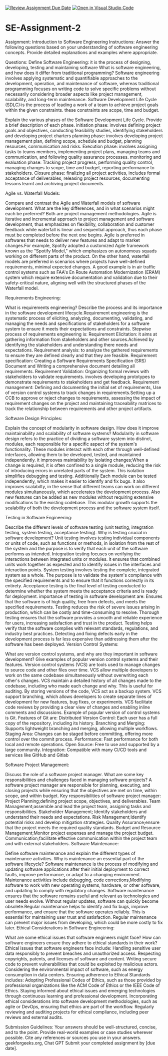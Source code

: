 [![Review Assignment Due Date](https://classroom.github.com/assets/deadline-readme-button-24ddc0f5d75046c5622901739e7c5dd533143b0c8e959d652212380cedb1ea36.svg)](https://classroom.github.com/a/-ucQIGTc)
[![Open in Visual Studio Code](https://classroom.github.com/assets/open-in-vscode-718a45dd9cf7e7f842a935f5ebbe5719a5e09af4491e668f4dbf3b35d5cca122.svg)](https://classroom.github.com/online_ide?assignment_repo_id=15222459&assignment_repo_type=AssignmentRepo)
# SE-Assignment-2
Assignment: Introduction to Software Engineering
Instructions:
Answer the following questions based on your understanding of software engineering concepts. Provide detailed explanations and examples where appropriate.

Questions:
Define Software Engineering: it is the process of designing, developing, testing and maintaining software 
What is software engineering, and how does it differ from traditional programming? Software engineering involves applying systematic and quantifiable approaches to the development, operation, and maintenance of software, whereas traditional programming focuses on writing code to solve specific problems without necessarily considering broader aspects like project management, scalability, and long-term maintenance.
Software Development Life Cycle (SDLC):is the process of leading a work of a team to achieve project goals within the given constraints. these constraints are scope, time and budget. 

Explain the various phases of the Software Development Life Cycle. Provide a brief description of each phase.
initiation phase: involves defining project goals and objectives, conducting feasibility studies, identifying stakeholders and developing project charters
planning phase: involves developing project management plan, defining scope, schedule and budget, planning resources, communication and risks.
Execution phase: involves assigning tasks to teams members, implementing project plans, managing teams and communication, and following quality assurance processes.
monitoring and evaluation phase: Tracking project progress, performing quality control, managing changes to scope, time and budget, reporting performance to stakeholders.
Closure phase: finalizing all project activities, includes formal acceptance of deliverables, releasing project resources, documenting lessons learnt and archiving project documents.

Agile vs. Waterfall Models:

Compare and contrast the Agile and Waterfall models of software development. What are the key differences, and in what scenarios might each be preferred? Both are project management methodologies. Agile is iterative and incremental approach to project management and software development, thus emphasizes on flexibility, collaboration and customer feedback while waterfall is linear and sequential approach, thus each phase must be completed before the next one begins. Agile is preferred in softwares that needs to deliver new features and adapt to market changes.For example, Spotify adopted a customized Agile framework known as the "Spotify Model," which emphasizes on autonomous squads  working on different parts of the product. On the other hand, waterfall models are preferred in scenarios where projects have well-defined requirements, minimal expected changes. A good example is in air traffic control systems such as FAA's En Route Automation Modernization (ERAM) system which require extensive documentation and validation due to their safety-critical nature, aligning well with the structured phases of the Waterfall model.

Requirements Engineering:

What is requirements engineering? Describe the process and its importance in the software development lifecycle.Requirement engineering is the systematic process of eliciting, analyzing, documenting, validating, and managing the needs and specifications of stakeholders for a software system to ensure it meets their expectations and constraints.
Stepwise process of requirements engineering is:
Requirement Elicitation: it aims at gathering information from stakeholders and other sources.Achieved by identifying the stakeholders and understanding there needs and expectations.
Requirement analysis: to analyze the gathered requirements to ensure they are defined clearly and that they are feasible. 
Requirement specification: Creating a Software Requirements Specification (SRS) Document and Writing a comprehensive document detailing all requirements.
Requirement Validation: Organizing formal reviews with stakeholders to validate requirements. involves developing prototypes to demonstrate requirements to stakeholders and get feedback.
Requirement management: Defining and documenting the initial set of requirements, Use of version control systems to track changes in requirements.Setting up a CCB to approve or reject changes to requirements, assessing the impact of requirement changes on the project and maintaining traceability matrices to track the relationship between requirements and other project artifacts.

Software Design Principles:

Explain the concept of modularity in software design. How does it improve maintainability and scalability of software systems? 
Modularity in software design refers to the practice of dividing a software system into distinct, modules, each responsible for a specific aspect of the system's functionality. These modules interact with each other through well-defined interfaces, allowing them to be developed, tested, and maintained independently. it improoves maintability by Isolating changes;When a change is required, it is often confined to a single module, reducing the risk of introducing errors in unrelated parts of the system. This isolation simplifies debugging and testing. Additionally Each module can be tested independently, which makes it easier to identify and fix bugs. it also improves scalabilty, in the sense that different teams can work on different modules simultaneously, which accelerates the development process. Also new features can be added as new modules without requiring extensive modifications to the existing codebase. This modular growth supports the scalability of both the development process and the software system itself.

Testing in Software Engineering:

Describe the different levels of software testing (unit testing, integration testing, system testing, acceptance testing). Why is testing crucial in software development?
 Unit testing involves testing individual components or units of code, such as functions or methods, in isolation from the rest of the system and the purpose is to verify that each unit of the software performs as intended. 
 Integration testing focuses on verifying the interactions between integrated units or modules. it ensures that combined units work together as expected and to identify issues in the interfaces and interaction points. 
 System testing involves testing the complete, integrated system as a whole. The purpose is to validate the system's compliance with the specified requirements and to ensure that it functions correctly in its entirety. 
 Acceptance testing is the final level of testing conducted to determine whether the system meets the acceptance criteria and is ready for deployment.
importance of testing in software development are:
Ensures that the software is of high quality, free from defects, and meets the specified requirements.
Testing reduces the risk of severe issues arising in production, which can be costly and time-consuming to resolve.
Thorough testing ensures that the software provides a smooth and reliable experience for users, increasing satisfaction and trust in the product.
Testing helps verify that the software complies with relevant standards, regulations, and industry best practices.
Detecting and fixing defects early in the development process is far less expensive than addressing them after the software has been deployed.
Version Control Systems:

What are version control systems, and why are they important in software development? Give examples of popular version control systems and their features.
 Version control systems (VCS) are tools used to manage changes to source code and other files over time. VCS allow multiple developers to work on the same codebase simultaneously without overwriting each other's changes. VCS maintain a detailed history of all changes made to the codebase, including who made each change and why. This is useful for auditing. By storing versions of the code, VCS act as a backup system. VCS support branching, which allows developers to create separate lines of development for new features, bug fixes, or experiments. VCS facilitate code reviews by providing a clear view of changes and enabling inline comments and discussions. Example of popular version of control systems is Git. Features of Git are: 
Distributed Version Control: Each user has a full copy of the repository, including its history.
Branching and Merging: Supports lightweight branching and merging, allowing multiple workflows.
Staging Area: Changes can be staged before committing, offering more control over the commit process.
Performance: Fast performance for both local and remote operations.
Open Source: Free to use and supported by a large community.
Integration: Compatible with many CI/CD tools and services like GitHub and Gitlab


Software Project Management:

Discuss the role of a software project manager. What are some key responsibilities and challenges faced in managing software projects? A software project manager are responsible for planning, executing, and closing projects while ensuring that the objectives are met on time, within scope, and within budget.
Key responsibilities of software project manager:
Project Planning;defining project scope, objectives, and deliverables.
Team Management;assemble and lead the project team, assigning tasks and responsibilities.
Stakeholder Management; Identify stakeholders and understand their needs and expectations.
Risk Management;Identify potential risks and develop mitigation strategies.
Quality Assurance;ensure that the project meets the required quality standards.
Budget and Resource Management;Monitor project expenses and manage the project budget.
Communication;facilitate effective communication within the project team and with external stakeholders.
Software Maintenance:

Define software maintenance and explain the different types of maintenance activities. Why is maintenance an essential part of the software lifecycle?
 Software maintenance is the process of modifying and updating software applications after their initial deployment to correct faults, improve performance, or adapt to a changing environment. Maintenance activities include debugging, code corrections,Modifying software to work with new operating systems, hardware, or other software, and updating to comply with regulatory changes. Software maintenance ensures that the software remains useful and relevant as technologies and user needs evolve. Without regular updates, software can quickly become obsolete.Regular maintenance helps to identify and fix bugs, improve performance, and ensure that the software operates reliably. This is essential for maintaining user trust and satisfaction. Regular maintenance can prevent major issues from developing, which could be more costly to fix later.
Ethical Considerations in Software Engineering:

What are some ethical issues that software engineers might face? How can software engineers ensure they adhere to ethical standards in their work?
Ethical issues that software engineers face include:
Handling sensitive user data responsibly to prevent breaches and unauthorized access.
Respecting copyrights, patents, and licenses of software and content.
Writing secure code to prevent vulnerabilities that could be exploited by malicious actors.
Considering the environmental impact of software, such as energy consumption in data centers.
Ensuring adherence to Ethical Standards includes:
Adopting Professional Codes of Ethics, such as those provided by professional organizations like the ACM Code of Ethics or the IEEE Code of Ethics.
Staying informed about ethical issues and emerging technologies through continuous learning and professional development.
Incorporating ethical considerations into software development methodologies, such as agile or DevOps, ensuring that ethics are part of the workflow.
Regularly reviewing and auditing projects for ethical compliance, including peer reviews and external audits.

Submission Guidelines:
Your answers should be well-structured, concise, and to the point.
Provide real-world examples or case studies wherever possible.
Cite any references or sources you use in your answers. geekforgeeks.org, Chat GPT
Submit your completed assignment by [due date].
